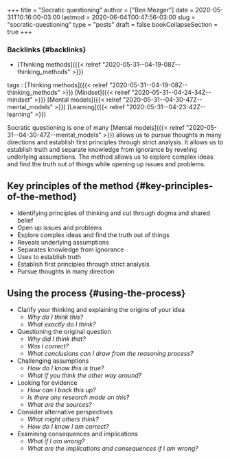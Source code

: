 +++
title = "Socratic questioning"
author = ["Ben Mezger"]
date = 2020-05-31T10:16:00-03:00
lastmod = 2020-06-04T00:47:56-03:00
slug = "socratic-questioning"
type = "posts"
draft = false
bookCollapseSection = true
+++

### Backlinks {#backlinks}

- [Thinking methods]({{< relref "2020-05-31--04-19-08Z--thinking_methods" >}})

tags
: [Thinking methods]({{< relref "2020-05-31--04-19-08Z--thinking_methods" >}}) [Mindset]({{< relref "2020-05-31--04-24-34Z--mindset" >}}) [Mental models]({{< relref "2020-05-31--04-30-47Z--mental_models" >}}) [Learning]({{< relref "2020-05-31--04-23-42Z--learning" >}})

Socratic questioning is one of many [Mental models]({{< relref "2020-05-31--04-30-47Z--mental_models" >}}) allows us to pursue thoughts
in many directions and establish first principles through strict analysis. It
allows us to establish truth and separate knowledge from ignorance by reveling
underlying assumptions. The method allows us to explore complex ideas and find
the truth out of things while opening up issues and problems.

## Key principles of the method {#key-principles-of-the-method}

- Identifying principles of thinking and cut through dogma and shared belief
- Open up issues and problems
- Explore complex ideas and find the truth out of things
- Reveals underlying assumptions
- Separates knowledge from ignorance
- Uses to establish truth
- Establish first principles through strict analysis
- Pursue thoughts in many direction

## Using the process {#using-the-process}

- Clarify your thinking and explaining the origins of your idea
  - _Why do I think this?_
  - _What exactly do I think?_
- Questioning the original question
  - _Why did I think that?_
  - _Was I correct?_
  - _What conclusions can I draw from the reasoning process?_
- Challenging assumptions
  - _How do I know this is true?_
  - _What if you think the other way around?_
- Looking for evidence
  - _How can I back this up?_
  - _Is there any research made on this?_
  - _What are the sources?_
- Consider alternative perspectives
  - _What might others think?_
  - _How do I know I am correct?_
- Examining consequences and implications
  - _What if I am wrong?_
  - _What are the implications and consequences if I am wrong?_
